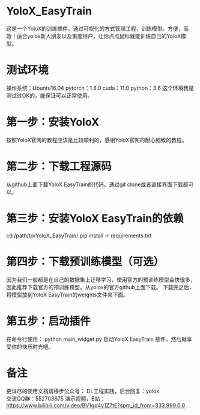 # YoloX_EasyTrain
这是一个YoloX的训练插件，通过可视化的方式管理工程，训练模型。方便，高效！适合yolox新人朋友以及重度用户，让你点点鼠标就能训练自己的YoloX模型。

# 测试环境
操作系统：Ubuntu16.04
pytorch：1.8.0
cuda：11.0
python：3.6
这个环境我是测试过OK的，能保证可以正常使用。

# 第一步：安装YoloX
按照YoloX官网的教程应该是比较顺利的，感谢YoloX官网的耐心细致的教程。

# 第二步：下载工程源码
从github上面下载YoloX EasyTrain的代码。通过git clone或者直接界面下载都可以。

# 第三步：安装YoloX EasyTrain的依赖
cd /path/to/YoloX_EasyTrain/
pip install -r requirements.txt

# 第四步：下载预训练模型（可选）
因为我们一般都是在自己的数据集上迁移学习，使用官方的预训练模型会快很多，因此推荐下载官方的预训练模型。从yolox的官方github上面下载。
下载完之后，将模型放到YoloX EasyTrain的weights文件夹下面。

# 第五步：启动插件
在命令行使用：  python  main_widget.py 启动YoloX EasyTrain 插件。然后就享受你的快乐时光吧。

# 备注
更详尽的使用文档请移步公众号： DL工程实践，后台回复：yolox  
交流QQ群：552703875
演示视频，B站：https://www.bilibili.com/video/BV1gq4y1Z7tE?spm_id_from=333.999.0.0


